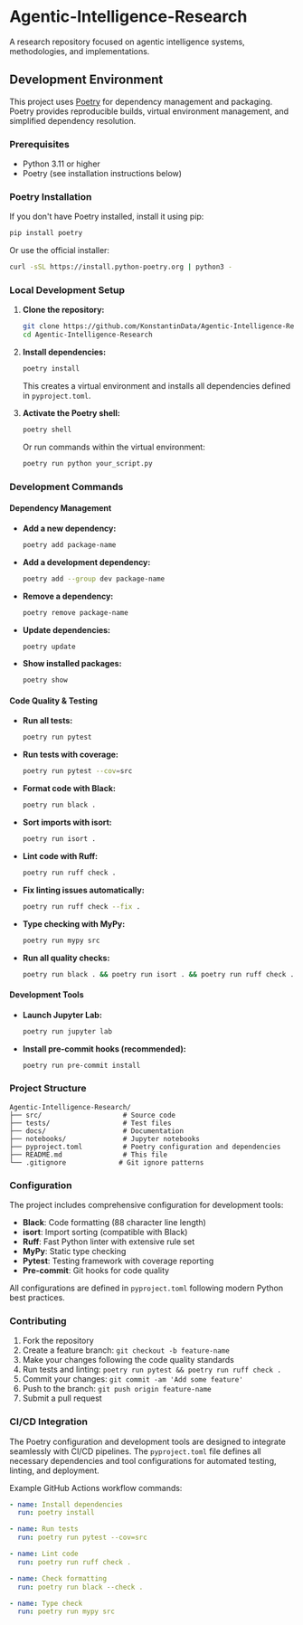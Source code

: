 # Agentic-Intelligence-Research

A research repository focused on agentic intelligence systems, methodologies, and implementations.

## Development Environment

This project uses [Poetry](https://python-poetry.org/) for dependency management and packaging. Poetry provides reproducible builds, virtual environment management, and simplified dependency resolution.

### Prerequisites

- Python 3.11 or higher
- Poetry (see installation instructions below)

### Poetry Installation

If you don't have Poetry installed, install it using pip:

```bash
pip install poetry
```

Or use the official installer:

```bash
curl -sSL https://install.python-poetry.org | python3 -
```

### Local Development Setup

1. **Clone the repository:**
   ```bash
   git clone https://github.com/KonstantinData/Agentic-Intelligence-Research.git
   cd Agentic-Intelligence-Research
   ```

2. **Install dependencies:**
   ```bash
   poetry install
   ```
   This creates a virtual environment and installs all dependencies defined in `pyproject.toml`.

3. **Activate the Poetry shell:**
   ```bash
   poetry shell
   ```
   Or run commands within the virtual environment:
   ```bash
   poetry run python your_script.py
   ```

### Development Commands

#### Dependency Management

- **Add a new dependency:**
  ```bash
  poetry add package-name
  ```

- **Add a development dependency:**
  ```bash
  poetry add --group dev package-name
  ```

- **Remove a dependency:**
  ```bash
  poetry remove package-name
  ```

- **Update dependencies:**
  ```bash
  poetry update
  ```

- **Show installed packages:**
  ```bash
  poetry show
  ```

#### Code Quality & Testing

- **Run all tests:**
  ```bash
  poetry run pytest
  ```

- **Run tests with coverage:**
  ```bash
  poetry run pytest --cov=src
  ```

- **Format code with Black:**
  ```bash
  poetry run black .
  ```

- **Sort imports with isort:**
  ```bash
  poetry run isort .
  ```

- **Lint code with Ruff:**
  ```bash
  poetry run ruff check .
  ```

- **Fix linting issues automatically:**
  ```bash
  poetry run ruff check --fix .
  ```

- **Type checking with MyPy:**
  ```bash
  poetry run mypy src
  ```

- **Run all quality checks:**
  ```bash
  poetry run black . && poetry run isort . && poetry run ruff check . && poetry run mypy src
  ```

#### Development Tools

- **Launch Jupyter Lab:**
  ```bash
  poetry run jupyter lab
  ```

- **Install pre-commit hooks (recommended):**
  ```bash
  poetry run pre-commit install
  ```

### Project Structure

```
Agentic-Intelligence-Research/
├── src/                    # Source code
├── tests/                  # Test files
├── docs/                   # Documentation
├── notebooks/              # Jupyter notebooks
├── pyproject.toml          # Poetry configuration and dependencies
├── README.md               # This file
└── .gitignore             # Git ignore patterns
```

### Configuration

The project includes comprehensive configuration for development tools:

- **Black**: Code formatting (88 character line length)
- **isort**: Import sorting (compatible with Black)
- **Ruff**: Fast Python linter with extensive rule set
- **MyPy**: Static type checking
- **Pytest**: Testing framework with coverage reporting
- **Pre-commit**: Git hooks for code quality

All configurations are defined in `pyproject.toml` following modern Python best practices.

### Contributing

1. Fork the repository
2. Create a feature branch: `git checkout -b feature-name`
3. Make your changes following the code quality standards
4. Run tests and linting: `poetry run pytest && poetry run ruff check .`
5. Commit your changes: `git commit -am 'Add some feature'`
6. Push to the branch: `git push origin feature-name`
7. Submit a pull request

### CI/CD Integration

The Poetry configuration and development tools are designed to integrate seamlessly with CI/CD pipelines. The `pyproject.toml` file defines all necessary dependencies and tool configurations for automated testing, linting, and deployment.

Example GitHub Actions workflow commands:
```yaml
- name: Install dependencies
  run: poetry install

- name: Run tests
  run: poetry run pytest --cov=src

- name: Lint code
  run: poetry run ruff check .

- name: Check formatting
  run: poetry run black --check .

- name: Type check
  run: poetry run mypy src
```